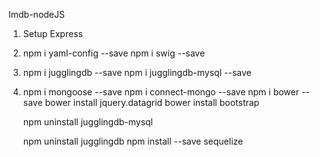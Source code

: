 Imdb-nodeJS

1. Setup Express
2.  npm i yaml-config --save
    npm i swig --save
3.
    npm i jugglingdb --save
    npm i jugglingdb-mysql --save

4.  npm i mongoose --save
    npm i connect-mongo --save
    npm i bower --save
    bower install jquery.datagrid
    bower install bootstrap

    npm uninstall jugglingdb-mysql

    npm uninstall jugglingdb
    npm install --save sequelize